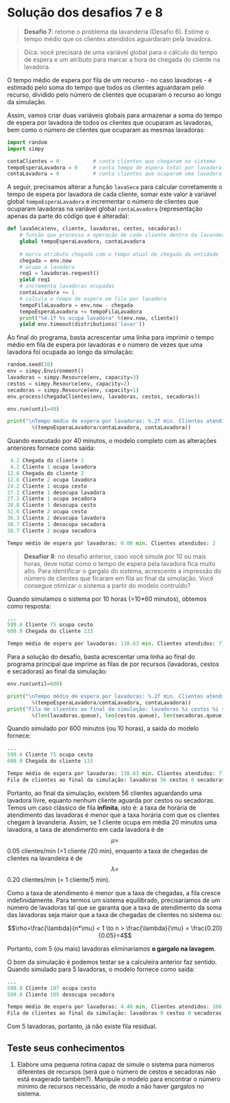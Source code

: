 # Solução dos desafios 7 e 8

>**Desafio 7**: retome o problema da lavanderia \(Desafio 6\). Estime o tempo médio que os clientes atendidos aguardaram pela lavadora.

>Dica: você precisará de uma variável global para o cálculo do tempo de espera e um atributo para marcar a hora de chegada do cliente na lavadora.

O tempo médio de espera por fila de um recurso - no caso lavadoras - é estimado pelo soma do tempo que todos os clientes aguardaram pelo recurso, dividido pelo número de clientes que ocuparam o recurso ao longo da simulação.

Assim, vamos criar duas variáveis globais para armazenar a soma do tempo de espera por lavadora de todos os clientes que ocuparam as lavadoras, bem como o número de clientes que ocuparam as mesmas lavadoras:

```python
import random
import simpy

contaClientes = 0           # conta clientes que chegaram no sistema
tempoEsperaLavadora = 0     # conta tempo de espera total por lavadora
contaLavadora = 0           # conta clientes que ocuparam uma lavadora
```
A seguir, precisamos alterar a função `lavaSeca` para calcular corretamente o tempo de espera por lavadora de cada cliente, somar este valor à variável global `tempoEsperaLavadora` e incrementar o número de clientes que ocuparam lavadoras na variável global `contaLavadora` (representação apenas da parte do código que é alterada):
```python
def lavaSeca(env, cliente, lavadoras, cestos, secadoras):
    # função que processa a operação de cada cliente dentro da lavanderia
    global tempoEsperaLavadora, contaLavadora
    
    # marca atributo chegada com o tempo atual de chegada da entidade
    chegada = env.now
    # ocupa a lavadora
    req1 = lavadoras.request()
    yield req1
    # incrementa lavadoras ocupadas
    contaLavadora += 1
    # calcula o tempo de espera em fila por lavadora
    tempoFilaLavadora = env.now - chegada
    tempoEsperaLavadora += tempoFilaLavadora
    print("%4.1f %s ocupa lavadora" %(env.now, cliente))
    yield env.timeout(distributions('lavar'))
```
Ao final do programa, basta acrescentar uma linha para imprimir o tempo médio em fila de espera por lavadoras e o número de vezes que uma lavadora foi ocupada ao longo da simulação:
```python
random.seed(10)
env = simpy.Environment()
lavadoras = simpy.Resource(env, capacity=3)
cestos = simpy.Resource(env, capacity=2)
secadoras = simpy.Resource(env, capacity=1)
env.process(chegadaClientes(env, lavadoras, cestos, secadoras))

env.run(until=40)

print("\nTempo médio de espera por lavadoras: %.2f min. Clientes atendidos: %i" 
        %(tempoEsperaLavadora/contaLavadora, contaLavadora))
```
Quando executado por 40 minutos, o modelo completo com as alterações anteriores fornece como saída:
```python
 4.2 Chegada do cliente 1
 4.2 Cliente 1 ocupa lavadora
12.6 Chegada do cliente 2
12.6 Cliente 2 ocupa lavadora
24.2 Cliente 1 ocupa cesto
27.2 Cliente 1 desocupa lavadora
27.2 Cliente 1 ocupa secadora
28.8 Cliente 1 desocupa cesto
32.6 Cliente 2 ocupa cesto
36.3 Cliente 2 desocupa lavadora
38.7 Cliente 1 desocupa secadora
38.7 Cliente 2 ocupa secadora

Tempo médio de espera por lavadoras: 0.00 min. Clientes atendidos: 2
```
>**Desafior 8**: no desafio anterior, caso você simule por 10 ou mais horas, deve notar como o tempo de espera pela lavadora fica muito alto. Para identificar o gargalo do sistema, acrescente a impressão do número de clientes que ficaram em fila ao final da simulação. Você consegue otimizar o sistema a partir do modelo contruído?

Quando simulamos o sistema por 10 horas (=10*60 minutos), obtemos como resposta:
```python
...
599.6 Cliente 75 ocupa cesto
600.0 Chegada do cliente 133

Tempo médio de espera por lavadoras: 138.63 min. Clientes atendidos: 77
```

Para a solução do desafio, basta acrescentar uma linha ao final do programa principal que imprime as filas de por recursos (lavadoras, cestos e secadoras) ao final da simulação:

```python
env.run(until=600)

print("\nTempo médio de espera por lavadoras: %.2f min. Clientes atendidos: %i" 
        %(tempoEsperaLavadora/contaLavadora, contaLavadora))
print("Fila de clientes ao final da simulação: lavadoras %i cestos %i secadoras %i" 
        %(len(lavadoras.queue), len(cestos.queue), len(secadoras.queue)))
```

Quando simulado por 600 minutos (ou 10 horas), a saída do modelo fornece:
```python
...
599.6 Cliente 75 ocupa cesto
600.0 Chegada do cliente 133

Tempo médio de espera por lavadoras: 138.63 min. Clientes atendidos: 77
Fila de clientes ao final da simulação: lavadoras 56 cestos 0 secadoras 0
``` 
Portanto, ao final da simulação, existem 56 clientes aguardando uma lavadora livre, equanto nenhum cliente aguarda por cestos ou secadoras. Temos um caso clássico de fila **infinita**, isto é: a taxa de horária de atendimento das lavadoras é menor que a taxa horária com que os clientes chegam à lavanderia. Assim, se 1 cliente ocupa em média 20 minutos uma lavadora, a taxa de atendimento em cada lavadora é de $$\mu=$$ 0.05 clientes\/min \(=1 cliente \/20 min\), enquanto a taxa de chegadas de clientes na lavandeira é de $$\lambda=$$0.20 clientes\/min \(= 1 cliente\/5 min\). 

Como a taxa de atendimento é menor que a taxa de chegadas, a fila cresce indefinidamente. Para termos um sistema equilibrado, precisaríamos de um número de lavadoras tal que se garanta que a taxa de atendimento da soma das lavadoras seja maior que a taxa de chegadas de clientes no sistema ou:

$$\rho=\frac{\lambda}{n*\mu} < 1 \to n > \frac{\lambda}{\mu} = \frac{0.20}{0.05}=4$$

Portanto, com 5 \(ou mais\) lavadoras eliminaríamos **o gargalo na lavagem**. 

O bom da simulação é podemos testar se a calculeira anterior faz sentido. Quando simulado para 5 lavadoras, o modelo fornece como saída:

```python
...
598.8 Cliente 107 ocupa cesto
599.0 Cliente 105 desocupa secadora

Tempo médio de espera por lavadoras: 4.40 min. Clientes atendidos: 108
Fila de clientes ao final da simulação: lavadoras 0 cestos 0 secadoras 0
```
Com 5 lavadoras, portanto, já não existe fila residual.

## Teste seus conhecimentos
1. Elabore uma pequena rotina capaz de simule o sistema para números diferentes de recursos (será que o número de cestos e secadoras não está exagerado também?). Manipule o modelo para encontrar o número mínimo de recursos necessário, de modo a não haver gargalos no sistema.



